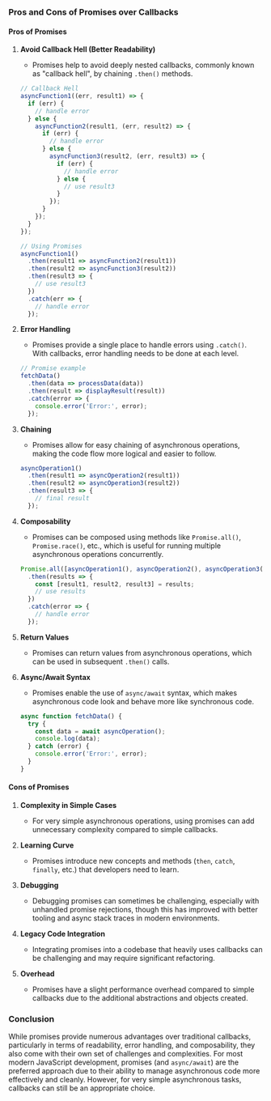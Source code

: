### Pros and Cons of Promises over Callbacks

#### Pros of Promises

1. **Avoid Callback Hell (Better Readability)**
   - Promises help to avoid deeply nested callbacks, commonly known as "callback hell", by chaining `.then()` methods.
   ```javascript
   // Callback Hell
   asyncFunction1((err, result1) => {
     if (err) {
       // handle error
     } else {
       asyncFunction2(result1, (err, result2) => {
         if (err) {
           // handle error
         } else {
           asyncFunction3(result2, (err, result3) => {
             if (err) {
               // handle error
             } else {
               // use result3
             }
           });
         }
       });
     }
   });

   // Using Promises
   asyncFunction1()
     .then(result1 => asyncFunction2(result1))
     .then(result2 => asyncFunction3(result2))
     .then(result3 => {
       // use result3
     })
     .catch(err => {
       // handle error
     });
   ```

2. **Error Handling**
   - Promises provide a single place to handle errors using `.catch()`. With callbacks, error handling needs to be done at each level.
   ```javascript
   // Promise example
   fetchData()
     .then(data => processData(data))
     .then(result => displayResult(result))
     .catch(error => {
       console.error('Error:', error);
     });
   ```

3. **Chaining**
   - Promises allow for easy chaining of asynchronous operations, making the code flow more logical and easier to follow.
   ```javascript
   asyncOperation1()
     .then(result1 => asyncOperation2(result1))
     .then(result2 => asyncOperation3(result2))
     .then(result3 => {
       // final result
     });
   ```

4. **Composability**
   - Promises can be composed using methods like `Promise.all()`, `Promise.race()`, etc., which is useful for running multiple asynchronous operations concurrently.
   ```javascript
   Promise.all([asyncOperation1(), asyncOperation2(), asyncOperation3()])
     .then(results => {
       const [result1, result2, result3] = results;
       // use results
     })
     .catch(error => {
       // handle error
     });
   ```

5. **Return Values**
   - Promises can return values from asynchronous operations, which can be used in subsequent `.then()` calls.

6. **Async/Await Syntax**
   - Promises enable the use of `async/await` syntax, which makes asynchronous code look and behave more like synchronous code.
   ```javascript
   async function fetchData() {
     try {
       const data = await asyncOperation();
       console.log(data);
     } catch (error) {
       console.error('Error:', error);
     }
   }
   ```

#### Cons of Promises

1. **Complexity in Simple Cases**
   - For very simple asynchronous operations, using promises can add unnecessary complexity compared to simple callbacks.

2. **Learning Curve**
   - Promises introduce new concepts and methods (`then`, `catch`, `finally`, etc.) that developers need to learn.

3. **Debugging**
   - Debugging promises can sometimes be challenging, especially with unhandled promise rejections, though this has improved with better tooling and async stack traces in modern environments.

4. **Legacy Code Integration**
   - Integrating promises into a codebase that heavily uses callbacks can be challenging and may require significant refactoring.

5. **Overhead**
   - Promises have a slight performance overhead compared to simple callbacks due to the additional abstractions and objects created.

### Conclusion

While promises provide numerous advantages over traditional callbacks, particularly in terms of readability, error handling, and composability, they also come with their own set of challenges and complexities. For most modern JavaScript development, promises (and `async/await`) are the preferred approach due to their ability to manage asynchronous code more effectively and cleanly. However, for very simple asynchronous tasks, callbacks can still be an appropriate choice.